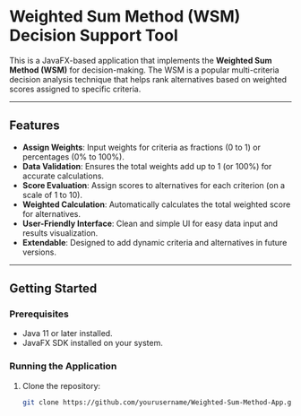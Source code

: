 # Weighted Sum Method (WSM) Decision Support Tool

This is a JavaFX-based application that implements the **Weighted Sum Method (WSM)** for decision-making. The WSM is a popular multi-criteria decision analysis technique that helps rank alternatives based on weighted scores assigned to specific criteria.

---

## Features

- **Assign Weights**: Input weights for criteria as fractions (0 to 1) or percentages (0% to 100%).
- **Data Validation**: Ensures the total weights add up to 1 (or 100%) for accurate calculations.
- **Score Evaluation**: Assign scores to alternatives for each criterion (on a scale of 1 to 10).
- **Weighted Calculation**: Automatically calculates the total weighted score for alternatives.
- **User-Friendly Interface**: Clean and simple UI for easy data input and results visualization.
- **Extendable**: Designed to add dynamic criteria and alternatives in future versions.

---

## Getting Started

### Prerequisites
- Java 11 or later installed.
- JavaFX SDK installed on your system.

### Running the Application
1. Clone the repository:
   ```bash
   git clone https://github.com/yourusername/Weighted-Sum-Method-App.git
